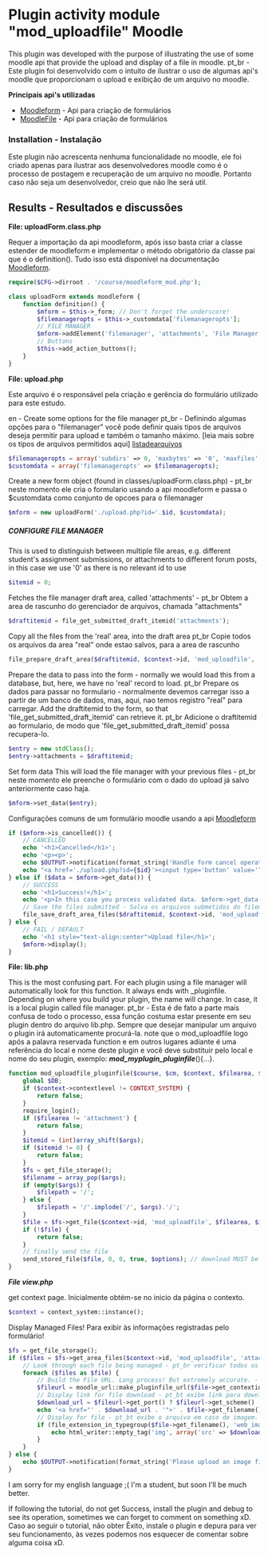 # Plugin activity module "mod_uploadfile" Moodle

This plugin was developed with the purpose of illustrating the use of some moodle api that provide the upload and display of a file in moodle.
pt_br - Este plugin foi desenvolvido com o intuito de ilustrar o uso de algumas api's moodle que proporcionam o upload e exibição de um arquivo no moodle.

**Principais api's utilizadas**

  - [Moodleform][moodleform] - Api para criação de formulários
  - [MoodleFile][moodlefile] - Api para criação de formulários

### Installation - Instalação

Este plugin não acrescenta nenhuma funcionalidade no moodle, ele foi criado apenas para ilustrar aos desenvolvedores moodle como é o processo de postagem e recuperação de um arquivo no moodle. Portanto caso não seja um desenvolvedor, creio que não lhe será util.

## Results - Resultados e discussões

**File: uploadForm.class.php**

Requer a importação da api moodleform, após isso basta criar a classe estender de moodleform e implementar o método obrigatório da classe pai que é o definition(). Tudo isso está disponível na documentação [Moodleform][moodleform]. 

```php
require($CFG->dirroot . '/course/moodleform_mod.php');

class uploadForm extends moodleform {
    function definition() {
        $mform = $this->_form; // Don't forget the underscore!
        $filemanageropts = $this->_customdata['filemanageropts'];
        // FILE MANAGER
        $mform->addElement('filemanager', 'attachments', 'File Manager Example', null, $filemanageropts);
        // Buttons
        $this->add_action_buttons();
    }
}


```


**File: upload.php**

Este arquivo é o responsável pela criação e gerência do formulário utilizado para este estudo.

en - Create some options for the file manager
pt_br -  Definindo algumas opções para o "filemanager" você pode definir quais tipos de arquivos deseja permitir para upload e também o tamanho máximo. [leia mais sobre os tipos de arquivos permitidos aqui] [listadearquivos] 


```php
$filemanageropts = array('subdirs' => 0, 'maxbytes' => '0', 'maxfiles' => 50, 'context' => $context);
$customdata = array('filemanageropts' => $filemanageropts);
```
Create a new form object (found in classes/uploadForm.class.php) - pt_br neste momento ele cria o formulario usando a api moodleform e passa o $customdata como conjunto de opcoes para o filemanager

```php
$mform = new uploadForm('./upload.php?id='.$id, $customdata);
```

##### CONFIGURE FILE MANAGER

This is used to distinguish between multiple file areas, e.g. different student's assignment submissions, or attachments to different forum posts, in this case we use '0' as there is no relevant id to use

```php
$itemid = 0;
``` 
Fetches the file manager draft area, called 'attachments' - pt_br Obtem a area de rascunho do gerenciador de arquivos, chamada "attachments"

```php
$draftitemid = file_get_submitted_draft_itemid('attachments');
``` 
Copy all the files from the 'real' area, into the draft area pt_br Copie todos os arquivos da area "real" onde estao salvos, para a area de rascunho

```php
file_prepare_draft_area($draftitemid, $context->id, 'mod_uploadfile', 'attachment', $itemid, $filemanageropts);
``` 
Prepare the data to pass into the form - normally we would load this from a database, but, here, we have no 'real' record to load.
pt_br Prepare os dados para passar no formulario - normalmente devemos carregar isso a partir de um banco de dados, mas, aqui, nao temos registro "real" para carregar.
Add the draftitemid to the form, so that 'file_get_submitted_draft_itemid' can retrieve it. 
pt_br Adicione o draftitemid ao formulario, de modo que 'file_get_submitted_draft_itemid' possa recupera-lo.

```php
$entry = new stdClass();
$entry->attachments = $draftitemid;
``` 

Set form data
This will load the file manager with your previous files - pt_br neste momento ele preenche o formulário com o dado do upload já salvo anteriormente caso haja.

```php
$mform->set_data($entry);
``` 
Configurações comuns de um formulário moodle usando a api [Moodleform][moodleform]
```php
if ($mform->is_cancelled()) {
    // CANCELLED
    echo '<h1>Cancelled</h1>';
    echo '<p><p>';
    echo $OUTPUT->notification(format_string('Handle form cancel operation, if cancel button is present on form'));
    echo "<a href='./upload.php?id={$id}'><input type='button' value='Try Again' /><a>";
} else if ($data = $mform->get_data()) {
    // SUCCESS
    echo '<h1>Success!</h1>';
    echo '<p>In this case you process validated data. $mform->get_data() returns data posted in form.<p>';
    // Save the files submitted - Salva os arquivos submetidos do filemanager no banco de dados na tabela files.
    file_save_draft_area_files($draftitemid, $context->id, 'mod_uploadfile', 'attachment', $itemid, $filemanageropts);
} else {
    // FAIL / DEFAULT
    echo '<h1 style="text-align:center">Upload file</h1>';
    $mform->display();
}
``` 

**File: lib.php**

This is the most confusing part. For each plugin using a file manager will automatically look for this function. It always ends with _pluginfile. Depending on where you build your plugin, the name will change. In case, it is a local plugin called file manager.
pt_br - Esta é de fato a parte mais confusa de todo o processo, essa função costuma estar presente em seu plugin dentro do arquivo lib.php. Sempre que desejar manipular um arquivo o plugin irá automaticamente procurá-la. note que o mod_uploadfile logo após a palavra reservada function e em outros lugares adiante é uma referência do local e nome deste plugin e você deve substituir pelo local e nome do seu plugin, exemplo: ***mod_myplugin_pluginfile***(){...}.

```php
function mod_uploadfile_pluginfile($course, $cm, $context, $filearea, $args, $forcedownload, array $options=array()) {
    global $DB;
    if ($context->contextlevel != CONTEXT_SYSTEM) {
        return false;
    }
    require_login();
    if ($filearea != 'attachment') {
        return false;
    }
    $itemid = (int)array_shift($args);
    if ($itemid != 0) {
        return false;
    }
    $fs = get_file_storage();
    $filename = array_pop($args);
    if (empty($args)) {
        $filepath = '/';
    } else {
        $filepath = '/'.implode('/', $args).'/';
    }
    $file = $fs->get_file($context->id, 'mod_uploadfile', $filearea, $itemid, $filepath, $filename);
    if (!$file) {
        return false;
    }
    // finally send the file
    send_stored_file($file, 0, 0, true, $options); // download MUST be forced - security!
}
``` 

***File view.php***

get context page.
Inicialmente obtém-se no inicio da página o contexto.
```php
$context = context_system::instance();
```
Display Managed Files!
Para exibir às informações registradas pelo formulário!

```php
$fs = get_file_storage();
if ($files = $fs->get_area_files($context->id, 'mod_uploadfile', 'attachment', '0', 'sortorder', false)) {
    // Look through each file being managed - pt_br verificar todos os arquivos que estao sendo gerenciados pelo filemanager
    foreach ($files as $file) {
        // Build the File URL. Long process! But extremely accurate. - pt_br cria uma url para o arquivo
        $fileurl = moodle_url::make_pluginfile_url($file->get_contextid(), $file->get_component(), $file->get_filearea(), $file->get_itemid(), $file->get_filepath(), $file->get_filename());
        // Display link for file download - pt_bt exibe link para download do arquivo
        $download_url = $fileurl->get_port() ? $fileurl->get_scheme() . '://' . $fileurl->get_host() . $fileurl->get_path() . ':' . $fileurl->get_port() : $fileurl->get_scheme() . '://' . $fileurl->get_host() . $fileurl->get_path();
        echo '<a href="' . $download_url . '">' . $file->get_filename() . '</a><br/>';
        // Display for file - pt_bt exibe o arquivo em caso de imagem.
        if (file_extension_in_typegroup($file->get_filename(), 'web_image')) {
            echo html_writer::empty_tag('img', array('src' => $download_url));
        }
    }
} else {
    echo $OUTPUT->notification(format_string('Please upload an image first'));
}
```

I am sorry for my english language ;( I'm a student, but soon I'll be much better.

If following the tutorial, do not get Success, install the plugin and debug to see its operation, sometimes we can forget to comment on something xD.
Caso ao seguir o tutorial, não obter Êxito, instale o plugin e depura para ver seu funcionamento, às vezes podemos nos esquecer de comentar sobre alguma coisa xD.


   [moodleform]: <https://docs.moodle.org/dev/Form_API>
   [moodlefile]: <https://docs.moodle.org/dev/File_API>
   [listadearquivos]: <https://docs.moodle.org/dev/Using_the_File_API_in_Moodle_forms>
